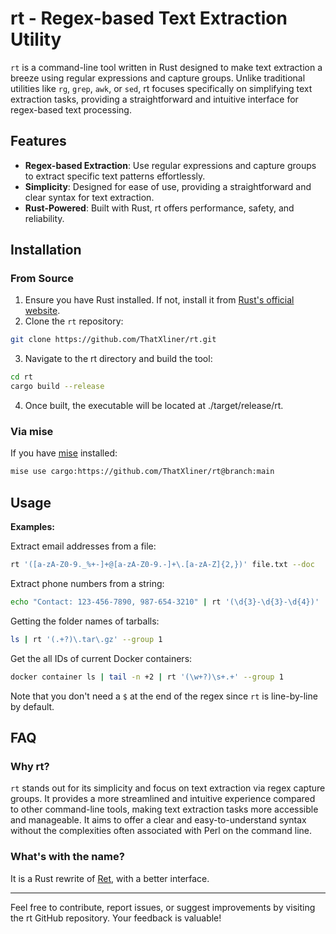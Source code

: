 # rt - Regex-based Text Extraction Utility

`rt` is a command-line tool written in Rust designed to make text extraction a breeze using regular expressions and capture groups. Unlike traditional utilities like `rg`, `grep`, `awk`, or `sed`, rt focuses specifically on simplifying text extraction tasks, providing a straightforward and intuitive interface for regex-based text processing.

## Features

- **Regex-based Extraction**: Use regular expressions and capture groups to extract specific text patterns effortlessly.
- **Simplicity**: Designed for ease of use, providing a straightforward and clear syntax for text extraction.
- **Rust-Powered**: Built with Rust, rt offers performance, safety, and reliability.

## Installation

### From Source

1. Ensure you have Rust installed. If not, install it from [Rust's official website](https://www.rust-lang.org/tools/install).
2. Clone the `rt` repository:

```bash
git clone https://github.com/ThatXliner/rt.git
```

3. Navigate to the rt directory and build the tool:

```bash
cd rt
cargo build --release
```

4. Once built, the executable will be located at ./target/release/rt.

### Via mise

If you have [mise](https://mise.jdx.dev/) installed:

```bash
mise use cargo:https://github.com/ThatXliner/rt@branch:main
```

## Usage

**Examples:**

Extract email addresses from a file:

```bash
rt '([a-zA-Z0-9._%+-]+@[a-zA-Z0-9.-]+\.[a-zA-Z]{2,})' file.txt --doc
```

Extract phone numbers from a string:

```bash
echo "Contact: 123-456-7890, 987-654-3210" | rt '(\d{3}-\d{3}-\d{4})' 
```

Getting the folder names of tarballs:

```bash
ls | rt '(.+?)\.tar\.gz' --group 1 
```

Get the all IDs of current Docker containers:

```bash
docker container ls | tail -n +2 | rt '(\w+?)\s+.+' --group 1
```

Note that you don't need a `$` at the end of the regex since `rt` is line-by-line by default.

## FAQ

### Why rt?

`rt` stands out for its simplicity and focus on text extraction via regex capture groups. It provides a more streamlined and intuitive experience compared to other command-line tools, making text extraction tasks more accessible and manageable. It aims to offer a clear and easy-to-understand syntax without the complexities often associated with Perl on the command line.

### What's with the name?

It is a Rust rewrite of [Ret](https://github.com/ThatXliner/ret), with a better interface.

---

Feel free to contribute, report issues, or suggest improvements by visiting the rt GitHub repository. Your feedback is valuable!
